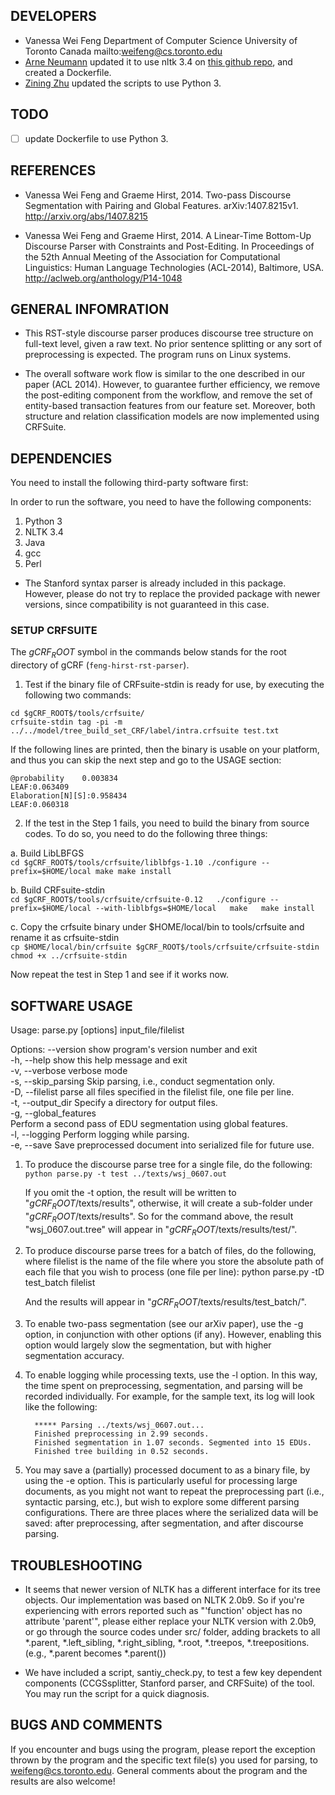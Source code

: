 ## DEVELOPERS
* Vanessa Wei Feng
  Department of Computer Science
  University of Toronto
  Canada
  mailto:weifeng@cs.toronto.edu
* [Arne Neumann](mailto:github+spam.or.ham@arne.cl) updated it to use nltk 3.4 on [this github repo](https://github.com/arne-cl/feng-hirst-rst-parser), and created a Dockerfile.  
* [Zining Zhu](mailto:zining@cs.toronto.edu) updated the scripts to use Python 3.

## TODO
- [ ] update Dockerfile to use Python 3.


## REFERENCES
* Vanessa Wei Feng and Graeme Hirst, 2014. Two-pass Discourse Segmentation with Pairing and Global Features. arXiv:1407.8215v1. http://arxiv.org/abs/1407.8215

* Vanessa Wei Feng and Graeme Hirst, 2014. A Linear-Time Bottom-Up Discourse Parser with Constraints and Post-Editing. In Proceedings of the 52th Annual Meeting of the Association for Computational Linguistics: Human Language Technologies (ACL-2014), Baltimore, USA. http://aclweb.org/anthology/P14-1048



## GENERAL INFOMRATION
* This RST-style discourse parser produces discourse tree structure on full-text level, given a raw text. No prior sentence splitting or any sort of preprocessing is expected. The program runs on Linux systems.

* The overall software work flow is similar to the one described in our paper (ACL 2014). However, to guarantee further efficiency, we remove the post-editing component from the workflow, and remove the set of entity-based transaction features from our feature set. Moreover, both structure and relation classification models are now implemented using CRFSuite.



## DEPENDENCIES
You need to install the following third-party software first:

In order to run the software, you need to have the following components:
1. Python 3
2. NLTK 3.4
3. Java
4. gcc
5. Perl

* The Stanford syntax parser is already included in this package. However, please do not try to replace the provided package with newer versions, since compatibility is not guaranteed in this case.



### SETUP CRFSUITE
The $gCRF_ROOT$ symbol in the commands below stands for the root directory of gCRF (`feng-hirst-rst-parser`).

1. Test if the binary file of CRFsuite-stdin is ready for use, by executing the following two commands:  
```
cd $gCRF_ROOT$/tools/crfsuite/  
crfsuite-stdin tag -pi -m ../../model/tree_build_set_CRF/label/intra.crfsuite test.txt
```

If the following lines are printed, then the binary is usable on your platform, and thus you can skip the next step and go to the USAGE section:

    @probability    0.003834
    LEAF:0.063409
    Elaboration[N][S]:0.958434
    LEAF:0.060318

2. If the test in the Step 1 fails, you need to build the binary from source codes. To do so, you need to do the following three things:  

a. Build LibLBFGS  
    ```
    cd $gCRF_ROOT$/tools/crfsuite/liblbfgs-1.10
    ./configure --prefix=$HOME/local
    make
    make install
    ```

b. Build CRFsuite-stdin  
    ```
    cd $gCRF_ROOT$/tools/crfsuite/crfsuite-0.12  
    ./configure --prefix=$HOME/local --with-liblbfgs=$HOME/local  
    make  
    make install
    ```

c. Copy the crfsuite binary under $HOME/local/bin to tools/crfsuite and rename it as crfsuite-stdin  
    ```
    cp $HOME/local/bin/crfsuite $gCRF_ROOT$/tools/crfsuite/crfsuite-stdin  
    chmod +x ../crfsuite-stdin  
    ```

Now repeat the test in Step 1 and see if it works now.



## SOFTWARE USAGE
Usage: parse.py [options] input_file/filelist

Options:
  --version             show program's version number and exit  
  -h, --help            show this help message and exit  
  -v, --verbose         verbose mode  
  -s, --skip_parsing    Skip parsing, i.e., conduct segmentation only.  
  -D, --filelist        parse all files specified in the filelist file, one file per line.  
  -t, --output_dir      Specify a directory for output files.  
  -g, --global_features  
                        Perform a second pass of EDU segmentation using global features.  
  -l, --logging         Perform logging while parsing.  
  -e, --save            Save preprocessed document into serialized file for
                        future use.  

1) To produce the discourse parse tree for a single file, do the following:  
        ```python parse.py -t test ../texts/wsj_0607.out```

    If you omit the -t option, the result will be written to "$gCRF_ROOT$/texts/results", otherwise, it will create a sub-folder under "$gCRF_ROOT$/texts/results". So for the command above, the result "wsj_0607.out.tree" will appear in "$gCRF_ROOT$/texts/results/test/".

2) To produce discourse parse trees for a batch of files, do the following, where filelist is the name of the file where you store the absolute path of each file that you wish to process (one file per line):
         python parse.py -tD test_batch filelist

	 And the results will appear in "$gCRF_ROOT$/texts/results/test_batch/".

3) To enable two-pass segmentation (see our arXiv paper), use the -g option, in conjunction with other options (if any). However, enabling this option would largely slow the segmentation, but with higher segmentation accuracy.


4) To enable logging while processing texts, use the -l option. In this way, the time spent on preprocessing, segmentation, and parsing will be recorded individually.
         For example, for the sample text, its log will look like the following:
         
         ***** Parsing ../texts/wsj_0607.out...  
         Finished preprocessing in 2.99 seconds.  
         Finished segmentation in 1.07 seconds. Segmented into 15 EDUs.  
         Finished tree building in 0.52 seconds.  

5) You may save a (partially) processed document to as a binary file, by using the -e option. This is particularly useful for processing large documents, as you might not want to repeat the preprocessing part (i.e., syntactic parsing, etc.), but wish to explore some different parsing configurations. There are three places where the serialized data will be saved: after preprocessing, after segmentation, and after discourse parsing.



## TROUBLESHOOTING
* It seems that newer version of NLTK has a different interface for its tree objects. Our implementation was based on NLTK 2.0b9. So if you're experiencing with errors reported such as "'function' object has no attribute 'parent'", please either replace your NLTK version with 2.0b9, or go through the source codes under src/ folder, adding brackets to all *.parent, *.left_sibling, *.right_sibling, *.root, *.treepos, *.treepositions. (e.g., *.parent becomes *.parent())

* We have included a script, santiy_check.py, to test a few key dependent components (CCGSsplitter, Stanford parser, and CRFSuite) of the tool. You may run the script for a quick diagnosis.



## BUGS AND COMMENTS
If you encounter and bugs using the program, please report the exception thrown by the program and the specific text file(s) you used for parsing, to weifeng@cs.toronto.edu. General comments about the program and the results are also welcome!